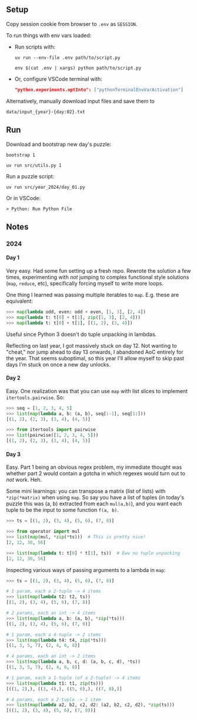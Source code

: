 ## Setup

Copy session cookie from browser to `.env` as `SESSION`.

To run things with env vars loaded:

- Run scripts with:
  ```shell
  uv run --env-file .env path/to/script.py
  ```

  ```shell
  env $(cat .env | xargs) python path/to/script.py
  ```

- Or, configure VSCode terminal with:
  ```json
  "python.experiments.optInto": ["pythonTerminalEnvVarActivation"]
  ```

Alternatively, manually download input files and save them to

```shell
data/input_{year}-{day:02}.txt
```

## Run

Download and bootstrap new day's puzzle:

```shell
bootstrap 1
```

```shell
uv run src/utils.py 1
```

Run a puzzle script:

```shell
uv run src/year_2024/day_01.py
```

Or in VSCode:

```
> Python: Run Python File
```

## Notes

### 2024

#### Day 1

Very easy. Had some fun setting up a fresh repo. Rewrote the solution a few times, experimenting with _not_ jumping to complex functional style solutions (`map`, `reduce`, etc), specifically forcing myself to write more loops.

One thing I learned was passing multiple iterables to `map`. E.g. these are equivalent:

```python
>>> map(lambda odd, even: odd + even, [1, 3], [2, 4])
>>> map(lambda t: t[0] + t[1], zip([1, 3], [2, 4]))
>>> map(lambda t: t[0] + t[1], [(1, 2), (3, 4)])
```

Useful since Python 3 doesn't do tuple unpacking in lambdas.

Reflecting on last year, I got massively stuck on day 12. Not wanting to "cheat," nor jump ahead to day 13 onwards, I abandoned AoC entirely for the year. That seems suboptimal, so this year I'll allow myself to skip past days I'm stuck on once a new day unlocks.

#### Day 2

Easy. One realization was that you can use `map` with list slices to implement `itertools.pairwise`. So:

```python
>>> seq = [1, 2, 3, 4, 5]
>>> list(map(lambda a, b: (a, b), seq[:-1], seq[1:]))
[(1, 2), (2, 3), (3, 4), (4, 5)]

>>> from itertools import pairwise
>>> list(pairwise([1, 2, 3, 4, 5]))
[(1, 2), (2, 3), (3, 4), (4, 5)]
```

#### Day 3

Easy. Part 1 being an obvious regex problem, my immediate thought was whether part 2 would contain a gotcha in which regexes would turn out to _not_ work. Heh.

Some mini learnings: you can transpose a matrix (list of lists) with `*zip(*matrix)` when using `map`. So say you have a list of tuples (in today's puzzle this was (a, b) extracted from each `mul(a,b)`), and you want each tuple to be the input to some function `f(a, b)`.

```python
>>> ts = [(1, 2), (3, 4), (5, 6), (7, 8)]

>>> from operator import mul
>>> list(map(mul, *zip(*ts)))  # This is pretty nice!
[2, 12, 30, 56]

>>> list(map(lambda t: t[0] * t[1], ts))  # Eww no tuple unpacking
[2, 12, 30, 56]
```

Inspecting various ways of passing arguments to a lambda in `map`:

```python
>>> ts = [(1, 2), (3, 4), (5, 6), (7, 8)]

# 1 param, each a 2-tuple -> 4 items
>>> list(map(lambda t2: t2, ts))
[(1, 2), (3, 4), (5, 6), (7, 8)]

# 2 params, each an int -> 4 items
>>> list(map(lambda a, b: (a, b), *zip(*ts)))
[(1, 2), (3, 4), (5, 6), (7, 8)]

# 1 param, each a 4-tuple -> 2 items
>>> list(map(lambda t4: t4, zip(*ts)))
[(1, 3, 5, 7), (2, 4, 6, 8)]

# 4 params, each an int -> 2 items
>>> list(map(lambda a, b, c, d: (a, b, c, d), *ts))
[(1, 3, 5, 7), (2, 4, 6, 8)]

# 1 param, each a 1-tuple (of a 2-tuple) -> 4 items
>>> list(map(lambda t1: t1, zip(ts)))
[((1, 2),), ((3, 4),), ((5, 6),), ((7, 8),)]

# 4 params, each a 2-tuple -> 1 item
>>> list(map(lambda a2, b2, c2, d2: (a2, b2, c2, d2), *zip(ts)))
[((1, 2), (3, 4), (5, 6), (7, 8))]
```
